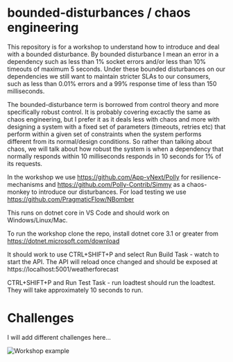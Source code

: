 # bounded-disturbances / chaos engineering

This repository is for a workshop to understand how to introduce and deal with a bounded disturbance.
By bounded disturbance I mean an error in a dependency such as less than 1% socket errors and/or less than 10% timeouts of maximum 5 seconds.
Under these bounded disturbances on our dependencies we still want to maintain stricter SLAs to our consumers, such as less than 0.01% errors 
and a 99% response time of less than 150 milliseconds.

The bounded-disturbance term is borrowed from control theory and more specifically robust control. It is probably covering excactly the same as chaos engineering, but I prefer it as it deals less with chaos and more with designing a system with a fixed set of parameters (timeouts, retries etc) that perform within a given set of constraints when the system performs different from its normal/design conditions. So rather than talking about chaos, we will talk about how robust the system is when a dependency that normally responds within 10 milliseconds responds in 10 seconds for 1% of its requests.

In the workshop we use https://github.com/App-vNext/Polly for resilience-mechanisms and https://github.com/Polly-Contrib/Simmy as a chaos-monkey to introduce our disturbances. For load testing we use https://github.com/PragmaticFlow/NBomber

This runs on dotnet core in VS Code and should work on Windows/Linux/Mac.

To run the workshop clone the repo, install dotnet core 3.1 or greater from https://dotnet.microsoft.com/download

It should work to use CTRL+SHIFT+P and select Run Build Task - watch to start the API.
The API will reload once changed and should be exposed at https://localhost:5001/weatherforecast

CTRL+SHIFT+P and Run Test Task - run loadtest should run the loadtest. They will take approximately 10 seconds to run. 


# Challenges

I will add different challenges here...

![Workshop example](https://user-images.githubusercontent.com/1174441/74938562-88c2a180-53ee-11ea-959c-7c8383fdf315.png)
